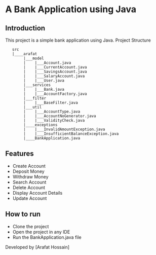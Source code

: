 # A Bank Application using Java
## Introduction
This project is a simple bank application using Java.
Project Structure
```
   src
   |____arafat
        |___model
        |    |___Account.java
        |    |___CurrentAccount.java
        |    |___SavingsAccount.java
        |    |___SalaryAccount.java
        |    |___User.java
        |___services
        |    |___Bank.java
        |    |___AccountFactory.java
        |___filter
        |    |___BaseFilter.java
        |___util
        |    |___AccountType.java
        |    |___AccountNoGenerator.java
        |    |___ValidityCheck.java
        |____exceptions
        |    |___InvalidAmountException.java
        |    |___InsufficientBalanceException.java
        |____BankApplication.java

```

## Features
* Create Account
* Deposit Money
* Withdraw Money
* Search Account
* Delete Account
* Display  Account Details
* Update Account

## How to run
* Clone the project
* Open the project in any IDE
* Run the BankApplication.java file


Developed by [Arafat Hossain]

